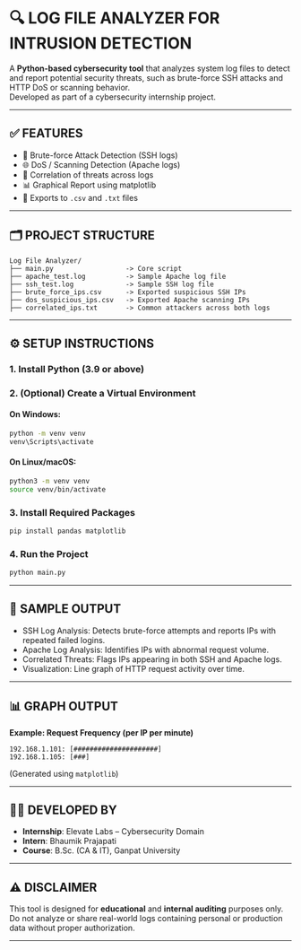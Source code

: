 # 🔍 LOG FILE ANALYZER FOR INTRUSION DETECTION

A **Python-based cybersecurity tool** that analyzes system log files to detect and report potential security threats, such as brute-force SSH attacks and HTTP DoS or scanning behavior.  
Developed as part of a cybersecurity internship project.

---

## ✅ FEATURES

- 🚨 Brute-force Attack Detection (SSH logs)
- 🌐 DoS / Scanning Detection (Apache logs)
- 🔄 Correlation of threats across logs
- 📊 Graphical Report using matplotlib
- 📁 Exports to `.csv` and `.txt` files

---

## 🗂️ PROJECT STRUCTURE

```
Log File Analyzer/
├── main.py                  -> Core script
├── apache_test.log          -> Sample Apache log file
├── ssh_test.log             -> Sample SSH log file
├── brute_force_ips.csv      -> Exported suspicious SSH IPs
├── dos_suspicious_ips.csv   -> Exported Apache scanning IPs
├── correlated_ips.txt       -> Common attackers across both logs
```

---

## ⚙️ SETUP INSTRUCTIONS

### 1. Install Python (3.9 or above)

### 2. (Optional) Create a Virtual Environment

#### On Windows:
```bash
python -m venv venv
venv\Scripts\activate
```

#### On Linux/macOS:
```bash
python3 -m venv venv
source venv/bin/activate
```

### 3. Install Required Packages

```bash
pip install pandas matplotlib
```

### 4. Run the Project

```bash
python main.py
```

---

## 🧪 SAMPLE OUTPUT

- SSH Log Analysis: Detects brute-force attempts and reports IPs with repeated failed logins.
- Apache Log Analysis: Identifies IPs with abnormal request volume.
- Correlated Threats: Flags IPs appearing in both SSH and Apache logs.
- Visualization: Line graph of HTTP request activity over time.

---

## 📊 GRAPH OUTPUT

**Example: Request Frequency (per IP per minute)**

```
192.168.1.101: [#####################]
192.168.1.105: [###]
```

(Generated using `matplotlib`)

---

## 👨‍💻 DEVELOPED BY

- **Internship**: Elevate Labs – Cybersecurity Domain  
- **Intern**: Bhaumik Prajapati  
- **Course**: B.Sc. (CA & IT), Ganpat University  

---

## ⚠️ DISCLAIMER

This tool is designed for **educational** and **internal auditing** purposes only.  
Do not analyze or share real-world logs containing personal or production data without proper authorization.

---
